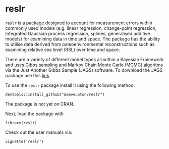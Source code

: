 # reslr
 
`reslr` is a package designed to account for measurement errors within commonly used models (e.g. linear regression, change-point regression, Integrated Gaussian process regression, splines, generalised additive models) for examining data in time and space. The package has the ability to utilise data derived from paleoenvironmental reconstructions such as examining relative sea level (RSL) over time and space. 

There are a variety of different model types all within a Bayesian Framework and uses Gibbs sampling and Markov Chain Monte Carlo (MCMC) algoritms via the Just Another Gibbs Sample (JAGS) software. To download the JAGS package use this [link](https://sourceforge.net/projects/mcmc-jags/). 

To use the `reslr` package install it using the following method:
```{r}
devtools::install_github("maeveupton/reslr")
```
The package is not yet on CRAN.

Next, load the package with
```{r}
library(reslr)
```
Check out the user manuals via:
```{r}
vignette('reslr')
```
